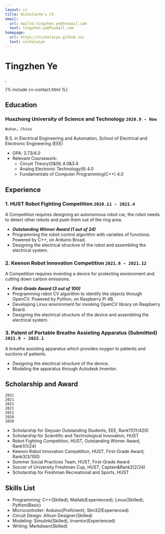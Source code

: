 ```yaml
---
layout: cv
title: NicholasYe's CV
email:
  url: mailto:tingzhen.ye@foxmail.com
  text: tingzhen.ye@foxmail.com
homepage:
  url: https://nicholasye.github.io/
  text: nicholasye
---
```


# Tingzhen Ye
.

<!--
include contact information from the front matter
Supported arguments:
    - homepage: url, text
    - phone
    - email
-->

{% include cv-contact.html %}

## Education

### **Huazhong University of Science and Technology** `2020.9 - Now`

```
Wuhan, China
```

B.S. in Electrical Engineering and Automation, School of Electrical and Electronic Engineering (EEE)
- GPA: 3.73/4.0
- Relevant Coursework: 
  - Circuit Theory(I)&(II) 4.0&3.4 
  - Analog Electronic Technology(II) 4.0 
  - Fundamentals of Computer Programming(C++) 4.0

## Experience

### **1. HUST Robot Fighting Competition** `2020.11 - 2021.4`
A Competition requires designing an autonomous robot car, the robot needs to detect other robots and push them out of the ring area. 

- _**Outstanding Winner Award (1 out of 24)**_<br>
- Programming the robot control algorithm with varieties of functions. Powered by C++, on Arduino Broad.
- Designing the electrical structure of the robot and assembling the electrical system.

### **2. Keenon Robot Innovation Competition** `2021.6 - 2021.12`
A Competition requires inventing a device for protecting environment and cutting down carbon emissions. 

- _**First-Grade Award (3 out of 100)**_<br>
- Programming robot CV algorithm to identify the objects through OpenCV. Powered by Python, on Raspberry Pi 4B.
- Developing Linux environment for invoking OpenCV library on Raspberry Board.
- Designing the electrical structure of the device and assembling the electrical system.

### **3. Patent of Portable Breathe Assisting Apparatus (Submitted)** `2021.9 - 2022.1`
A breathe assisting apparatus which provides oxygen to patients and suctions of patients.

- Designing the electrical structure of the device.
- Modeling the apparatus through Autodesk Inventor.

## Scholarship and Award

```
2021
2021
2021
2021
2021
2020
2020
```

- Scholarship for Sieyuan Outstanding Students, EEE, Rank11(11/420)
- Scholarship for Scientific and Technological Innovation, HUST
- Robot Fighting Competition, HUST, Outstanding Winner Award, Rank1(1/24)
- Keenon Robot Innovation Competition, HUST, First-Grade Award, Rank3(3/100)
- Summer Social Practices Team, HUST, First-Grade Award
- Soccer of University Freshman Cup, HUST, Captain&Rank2(2/24)
- Scholarship for Freshman Recreational and Sports, HUST

## Skills List

- Programming: C++(Skilled); Matlab(Experienced); Linux(Skilled); Python(Basic)
- Microcontroller: Arduino(Proficient); Stm32(Experienced)
- Circuit Design: Altium Designer(Skilled)
- Modeling: Simulink(Skilled), Inventor(Experienced)
- Writing: Markdown(Skilled)

<!-- ### Footer

Last updated: 2022.2.3 -->
